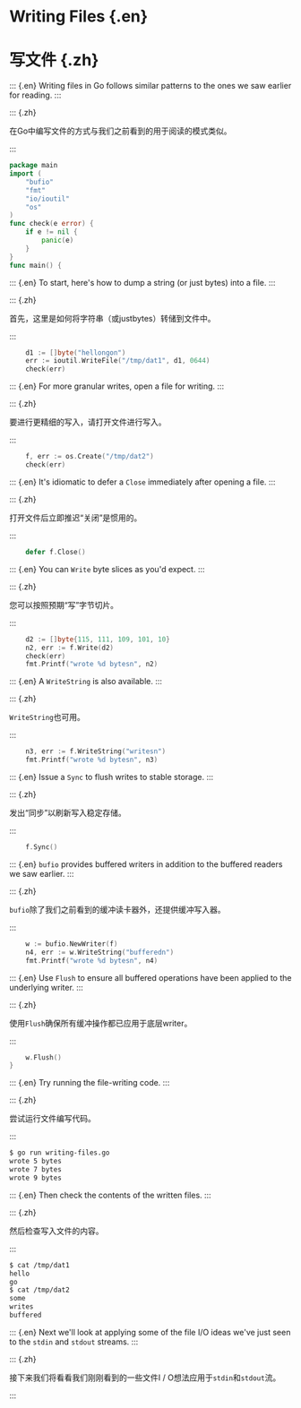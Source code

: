
# Writing Files {.en}


# 写文件 {.zh}


::: {.en}
Writing files in Go follows similar patterns to the
ones we saw earlier for reading.
:::

::: {.zh}

在Go中编写文件的方式与我们之前看到的用于阅读的模式类似。

:::


```go
package main
import (
	"bufio"
	"fmt"
	"io/ioutil"
	"os"
)
func check(e error) {
	if e != nil {
		panic(e)
	}
}
func main() {
```


::: {.en}
To start, here's how to dump a string (or just
bytes) into a file.
:::

::: {.zh}

首先，这里是如何将字符串（或justbytes）转储到文件中。

:::


```go
	d1 := []byte("hellongon")
	err := ioutil.WriteFile("/tmp/dat1", d1, 0644)
	check(err)
```


::: {.en}
For more granular writes, open a file for writing.
:::

::: {.zh}

要进行更精细的写入，请打开文件进行写入。

:::


```go
	f, err := os.Create("/tmp/dat2")
	check(err)
```


::: {.en}
It's idiomatic to defer a `Close` immediately
after opening a file.
:::

::: {.zh}

打开文件后立即推迟“关闭”是惯用的。

:::


```go
	defer f.Close()
```


::: {.en}
You can `Write` byte slices as you'd expect.
:::

::: {.zh}

您可以按照预期“写”字节切片。

:::


```go
	d2 := []byte{115, 111, 109, 101, 10}
	n2, err := f.Write(d2)
	check(err)
	fmt.Printf("wrote %d bytesn", n2)
```


::: {.en}
A `WriteString` is also available.
:::

::: {.zh}

`WriteString`也可用。

:::


```go
	n3, err := f.WriteString("writesn")
	fmt.Printf("wrote %d bytesn", n3)
```


::: {.en}
Issue a `Sync` to flush writes to stable storage.
:::

::: {.zh}

发出“同步”以刷新写入稳定存储。

:::


```go
	f.Sync()
```


::: {.en}
`bufio` provides buffered writers in addition
to the buffered readers we saw earlier.
:::

::: {.zh}

`bufio`除了我们之前看到的缓冲读卡器外，还提供缓冲写入器。

:::


```go
	w := bufio.NewWriter(f)
	n4, err := w.WriteString("bufferedn")
	fmt.Printf("wrote %d bytesn", n4)
```


::: {.en}
Use `Flush` to ensure all buffered operations have
been applied to the underlying writer.
:::

::: {.zh}

使用`Flush`确保所有缓冲操作都已应用于底层writer。

:::


```go
	w.Flush()
}
```


::: {.en}
Try running the file-writing code.
:::

::: {.zh}

尝试运行文件编写代码。

:::


```bash
$ go run writing-files.go 
wrote 5 bytes
wrote 7 bytes
wrote 9 bytes
```


::: {.en}
Then check the contents of the written files.
:::

::: {.zh}

然后检查写入文件的内容。

:::


```bash
$ cat /tmp/dat1
hello
go
$ cat /tmp/dat2
some
writes
buffered
```


::: {.en}
Next we'll look at applying some of the file I/O ideas
we've just seen to the `stdin` and `stdout` streams.
:::

::: {.zh}

接下来我们将看看我们刚刚看到的一些文件I / O想法应用于`stdin`和`stdout`流。

:::


